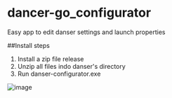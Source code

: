 # dancer-go_configurator
Easy app to edit danser settings and launch properties

##Install steps

1. Install a zip file release
2. Unzip all files indo danser's directory
3. Run danser-configurator.exe 

![image](https://cdn.discordapp.com/attachments/788349108678688792/861278191099314176/unknown.png)
